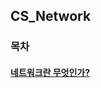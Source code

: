 ## CS_Network

### 목차

#### [네트워크란 무엇인가?](https://github.com/kangjunseo/CS_Network/blob/main/mds/Network1.md)
